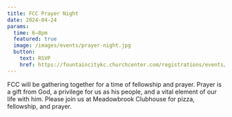 ```yaml
---
title: FCC Prayer Night
date: 2024-04-24
params:
  time: 6–8pm
  featured: true
  image: /images/events/prayer-night.jpg
  button:
    text: RSVP
    href: https://fountaincitykc.churchcenter.com/registrations/events/2237210
---
```


FCC will be gathering together for a time of fellowship and prayer. Prayer is a gift from God, a privilege for us as his people, and a vital element of our life with him. Please join us at Meadowbrook Clubhouse for pizza, fellowship, and prayer.
